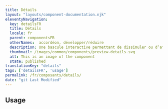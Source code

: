 ```yaml
---
title: Détails
layout: "layouts/component-documentation.njk"
eleventyNavigation:
  key: detailsFR
  title: Détails
  locale: fr
  parent: componentsFR
  otherNames:  accordéon, développer/réduire
  description: Une bascule interactive permettant de dissimuler ou d’afficher du contenu.
  thumbnail: /images/common/components/preview-details.svg
  alt: This is an image of the component
  state: published
translationKey: "details"
tags: ['detailsFR', 'usage']
permalink: /fr/composants/details/
date: "git Last Modified"
---
```


## Usage